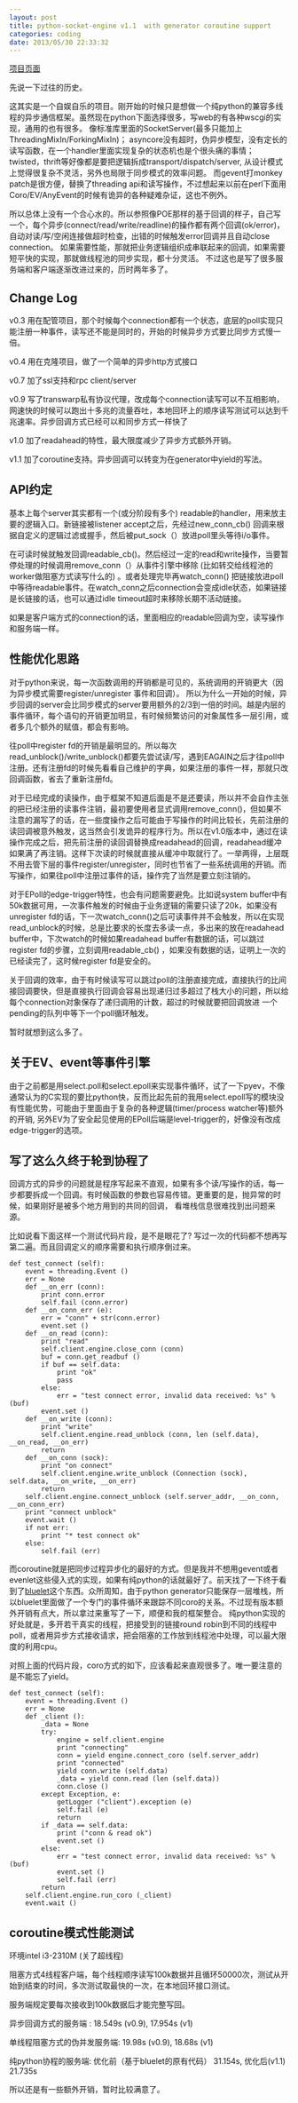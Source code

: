 ```yaml
---
layout: post
title: python-socket-engine v1.1  with generator coroutine support
categories: coding
date: 2013/05/30 22:33:32
---
```


[项目页面](https://github.com/frostyplanet/python-socket-engine)

先说一下过往的历史。

这其实是一个自娱自乐的项目。刚开始的时候只是想做一个纯python的兼容多线程的异步通信框架。虽然现在python下面选择很多，写web的有各种wscgi的实现，通用的也有很多。
像标准库里面的SocketServer(最多只能加上ThreadingMixIn/ForkingMixIn)；
asyncore没有超时，伪异步模型，没有定长的读写函数，在一个handler里面实现复杂的状态机也是个很头痛的事情；
twisted，thrift等好像都是要把逻辑拆成transport/dispatch/server, 从设计模式上觉得很复杂不灵活，另外也局限于同步模式的效率问题。
而gevent打monkey patch是很方便，替换了threading api和读写操作，不过想起来以前在perl下面用Coro/EV/AnyEvent的时候有诡异的各种疑难杂证，这也不例外。

所以总体上没有一个合心水的。所以参照像POE那样的基于回调的样子，自己写一个，每个异步(connect/read/write/readline)的操作都有两个回调(ok/error)，自动对读/写/空闲连接做超时检查，出错的时候触发error回调并且自动close connection。
如果需要性能，那就把业务逻辑组织成串联起来的回调，如果需要短平快的实现，那就做线程池的同步实现，都十分灵活。
不过这也是写了很多服务端和客户端逐渐改进过来的，历时两年多了。

Change Log
---------------------

v0.3 用在配管项目，那个时候每个connection都有一个状态，底层的poll实现只能注册一种事件，读写还不能是同时的，开始的时候异步方式要比同步方式慢一倍。

v0.4 用在克隆项目，做了一个简单的异步http方式接口

v0.7 加了ssl支持和rpc client/server

v0.9 写了transwarp私有协议代理，改成每个connection读写可以不互相影响，网速快的时候可以跑出十多兆的流量吞吐，本地回环上的顺序读写测试可以达到千兆速率。异步回调方式已经可以和同步方式一样快了

v1.0 加了readahead的特性，最大限度减少了异步方式额外开销。

v1.1 加了coroutine支持。异步回调可以转变为在generator中yield的写法。

API约定
-----------------------

基本上每个server其实都有一个(或分阶段有多个) readable的handler，用来放主要的逻辑入口。新链接被listener accept之后，先经过new_conn_cb() 回调来根据自定义的逻辑过滤或握手，然后被put_sock（）放进poll里头等待i/o事件。

在可读时候就触发回调readable_cb()。然后经过一定的read和write操作，当要暂停处理的时候调用remove_conn（）从事件引擎中移除 (比如转交给线程池的worker做阻塞方式读写什么的) 。或者处理完毕再watch_conn() 把链接放进poll中等待readable事件。在watch_conn之后connection会变成idle状态，如果链接是长链接的话，也可以通过idle timeout超时来移除长期不活动链接。

如果是客户端方式的connection的话，里面相应的readable回调为空，读写操作和服务端一样。

性能优化思路
------------------------

对于python来说，每一次函数调用的开销都是可见的，系统调用的开销更大（因为异步模式需要register/unregister 事件和回调）。
所以为什么一开始的时候，异步回调的server会比同步模式的server要用额外的2/3到一倍的时间。越是内层的事件循环，每个语句的开销更加明显，有时候频繁访问的对象属性多一层引用，或者多几个额外的赋值，都会有影响。

往poll中register fd的开销是最明显的。所以每次read_unblock()/write_unblock()都要先尝试读/写，遇到EAGAIN之后才往poll中注册。还有注册fd的时候先看看自己维护的字典，如果注册的事件一样，那就只改回调函数，省去了重新注册fd。

对于已经完成的读操作，由于框架不知道后面是不是还要读，所以并不会自作主张的把已经注册的读事件注销，最初要使用者显式调用remove_conn()，但如果不注意的漏写了的话，在一些度操作之后可能由于写操作的时间比较长，先前注册的读回调被意外触发，这当然会引发诡异的程序行为。所以在v1.0版本中，通过在读操作完成之后，把先前注册的读回调替换成readahead的回调，readahead缓冲如果满了再注销。这样下次读的时候就直接从缓冲中取就行了。一举两得，上层既不用去管下层的事件register/unregister，同时也节省了一些系统调用的开销。而写操作，如果往poll中注册过事件的话，操作完了当然是要立刻注销的。

对于EPoll的edge-trigger特性，也会有问题需要避免。比如说system buffer中有50k数据可用，一次事件触发的时候由于业务逻辑的需要只读了20k，如果没有unregister fd的话，下一次watch_conn()之后可读事件并不会触发，所以在实现read_unblock的时候，总是比要求的长度去多读一点，多出来的放在readahead buffer中，下次watch的时候如果readahead buffer有数据的话，可以跳过register fd的步骤，立刻调用readable_cb() ，如果没有数据的话，证明上一次的已经读完了，这时候register fd是安全的。

关于回调的效率，由于有时候读写可以跳过poll的注册直接完成，直接执行的比间接回调要快，但是直接执行回调会容易出现递归过多超过了栈大小的问题，所以给每个connection对象保存了递归调用的计数，超过的时候就要把回调放进
一个pending的队列中等下一个poll循环触发。

暂时就想到这么多了。

关于EV、event等事件引擎
----------------------------

由于之前都是用select.poll和select.epoll来实现事件循环，试了一下pyev，不像通常认为的C实现的要比python快，反而比起先前的我用select.epoll写的模块没有性能优势，可能由于里面由于复杂的各种逻辑(timer/process watcher等)额外的开销, 另外EV为了安全起见使用的EPoll后端是level-trigger的，好像没有改成edge-trigger的选项。

写了这么久终于轮到协程了
-------------------------------

回调方式的异步的问题就是程序写起来不直观，如果有多个读/写操作的话，每一步都要拆成一个回调。有时候函数的参数也容易传错。更重要的是，抛异常的时候，如果刚好是被多个地方用到的共同的回调，
看堆栈信息很难找到出问题来源。

比如说看下面这样一个测试代码片段，是不是眼花了? 写过一次的代码都不想再写第二遍。而且回调定义的顺序需要和执行顺序倒过来。

    def test_connect (self):
        event = threading.Event ()
        err = None
        def __on_err (conn):
            print conn.error
            self.fail (conn.error)
        def __on_conn_err (e):
            err = "conn" + str(conn.error)
            event.set ()
        def __on_read (conn):
            print "read"
            self.client.engine.close_conn (conn)
            buf = conn.get_readbuf ()
            if buf == self.data:
                print "ok"
                pass
            else:
                err = "test connect error, invalid data received: %s" % (buf)
            event.set ()
        def __on_write (conn):
            print "write"
            self.client.engine.read_unblock (conn, len (self.data), __on_read, __on_err)
            return
        def __on_conn (sock):
            print "on connect"
            self.client.engine.write_unblock (Connection (sock), self.data, __on_write, __on_err)
            return
        self.client.engine.connect_unblock (self.server_addr, __on_conn, __on_conn_err)
        print "connect unblock"
        event.wait ()
        if not err:
            print "* test connect ok"
        else:
            self.fail (err)

而coroutine就是把同步过程异步化的最好的方式。但是我并不想用gevent或者evenlet这些侵入式的实现，如果有纯python的话就最好了。前天找了一下终于看到了[bluelet](git://github.com/sampsyo/bluelet.git)这个东西。众所周知，由于python generator只能保存一层堆栈，所以bluelet里面做了一个专门的事件循环来跟踪不同coro的关系。不过现有版本额外开销有点大，所以拿过来重写了一下，顺便和我的框架整合。
纯python实现的好处就是，多开若干真实的线程，把接受到的链接round robin到不同的线程中poll，或者用异步方式接收请求，把会阻塞的工作放到线程池中处理，可以最大限度的利用cpu。

对照上面的代码片段，coro方式的如下，应该看起来直观很多了。唯一要注意的是不能忘了yield。

    def test_connect (self):
        event = threading.Event ()
        err = None
        def _client ():
            _data = None
            try:
                engine = self.client.engine
                print "connecting"
                conn = yield engine.connect_coro (self.server_addr)
                print "connected"
                yield conn.write (self.data)
                _data = yield conn.read (len (self.data))
                conn.close ()
            except Exception, e:
                getLogger ("client").exception (e)
                self.fail (e)
                return
            if _data == self.data:
                print ("conn & read ok")
                event.set ()
            else:
                err = "test connect error, invalid data received: %s" % (buf)
                event.set ()
                self.fail (err)
            return
        self.client.engine.run_coro (_client)
        event.wait ()


coroutine模式性能测试
----------------------

环境intel i3-2310M (关了超线程)

阻塞方式4线程客户端，每个线程顺序读写100k数据并且循环50000次，测试从开始到结束的时间，多次测试取最快的一次，在本地回环接口测试。

服务端规定要每次接收到100k数据后才能完整写回。

异步回调方式的服务端 : 18.549s (v0.9), 17.954s (v1)

单线程阻塞方式的伪并发服务端: 19.98s (v0.9), 18.68s (v1)

纯python协程的服务端:  优化前（基于bluelet的原有代码） 31.154s,   优化后(v1.1) 21.735s 

所以还是有一些额外开销，暂时比较满意了。



